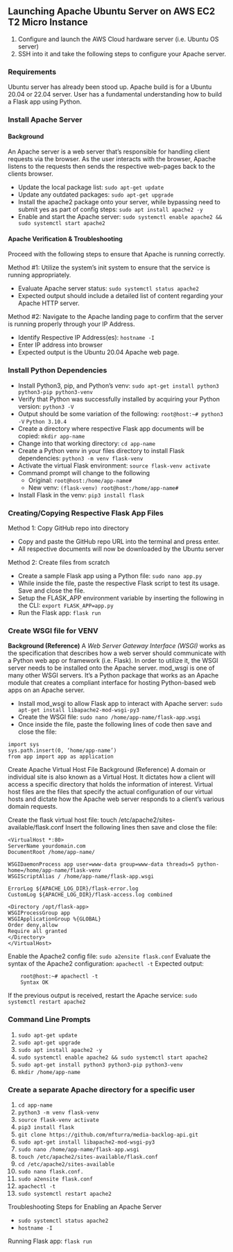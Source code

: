 ## Launching Apache Ubuntu Server on AWS EC2 T2 Micro Instance
1. Configure and launch the AWS Cloud hardware server (i.e. Ubuntu OS server)
2. SSH into it and take the following steps to configure your Apache server.

### Requirements
Ubuntu server has already been stood up.
Apache build is for a Ubuntu 20.04 or 22.04 server.
User has a fundamental understanding how to build a Flask app using Python.

### Install Apache Server
#### Background
An Apache server is a web server that’s responsible for handling client requests via the browser. As the user interacts with the browser, Apache listens to the requests then sends the respective web-pages back to the clients browser.

* Update the local package list: `sudo apt-get update`
* Update any outdated packages: `sudo apt-get upgrade`
* Install the apache2 package onto your server, while bypassing need to submit yes as part of config steps: `sudo apt install apache2 -y`
* Enable and start the Apache server: `sudo systemctl enable apache2 && sudo systemctl start apache2`

#### Apache Verification & Troubleshooting
Proceed with the following steps to ensure that Apache is running correctly.

Method #1: Utilize the system’s init system to ensure that the service is running appropriately.
* Evaluate Apache server status: `sudo systemctl status apache2`
* Expected output should include a detailed list of content regarding your Apache HTTP server.

Method #2: Navigate to the Apache landing page to confirm that the server is running properly through your IP Address.
* Identify Respective IP Address(es): `hostname -I`
* Enter IP address into browser
* Expected output is the Ubuntu 20.04 Apache web page.

### Install Python Dependencies
* Install Python3, pip, and Python’s venv: `sudo apt-get install python3 python3-pip python3-venv`
* Verify that Python was successfully installed by acquiring your Python version: `python3 -V`
* Output should be some variation of the following: 
`root@host:~# python3 -V`
`Python 3.10.4`
* Create a directory where respective Flask app documents will be copied: `mkdir app-name`
* Change into that working directory: `cd app-name`
* Create a Python venv in your files directory to install Flask dependencies: `python3 -m venv flask-venv`
* Activate the virtual Flask environment: `source flask-venv activate`
* Command prompt will change to the following
    * Original: `root@host:/home/app-name#`
    * New venv: `(flask-venv) root@host:/home/app-name#`
* Install Flask in the venv: `pip3 install flask`

### Creating/Copying Respective Flask App Files
Method 1: Copy GitHub repo into directory
* Copy and paste the GitHub repo URL into the terminal and press enter.
* All respective documents will now be downloaded by the Ubuntu server

Method 2: Create files from scratch
* Create a sample Flask app using a Python file: `sudo nano app.py`
* While inside the file, paste the respective Flask script to test its usage. Save and close the file.
* Setup the FLASK_APP environment variable by inserting the following in the CLI: `export FLASK_APP=app.py`
* Run the Flask app: `flask run`

### Create WSGI file for VENV
**Background (Reference)**
A _Web Server Gateway Interface (WSGI)_ works as the specification that describes how a web server should communicate with a Python web app or framework (i.e. Flask). In order to utilize it, the WSGI server needs to be installed onto the Apache server. mod_wsgi is one of many other WSGI servers. It’s a Python package that works as an Apache module that creates a compliant interface for hosting Python-based web apps on an Apache server.
* Install mod_wsgi to allow Flask app to interact with Apache server: `sudo apt-get install libapache2-mod-wsgi-py3`
* Create the WSGI file: `sudo nano /home/app-name/flask-app.wsgi`
* Once inside the file, paste the following lines of code then save and close the file:
```
import sys
sys.path.insert(0, ‘home/app-name’)
from app import app as application
```

Create Apache Virtual Host File
Background (Reference)
A domain or individual site is also known as a Virtual Host. It dictates how a client will access a specific directory that holds the information of interest. Virtual host files are the files that specify the actual configuration of our virtual hosts and dictate how the Apache web server responds to a client’s various domain requests. 

Create the flask virtual host file: touch /etc/apache2/sites-available/flask.conf
Insert the following lines then save and close the file:
```
<VirtualHost *:80>
ServerName yourdomain.com
DocumentRoot /home/app-name/

WSGIDaemonProcess app user=www-data group=www-data threads=5 python-home=/home/app-name/flask-venv
WSGIScriptAlias / /home/app-name/flask-app.wsgi

ErrorLog ${APACHE_LOG_DIR}/flask-error.log
CustomLog ${APACHE_LOG_DIR}/flask-access.log combined

<Directory /opt/flask-app>
WSGIProcessGroup app
WSGIApplicationGroup %{GLOBAL}
Order deny,allow
Require all granted
</Directory>
</VirtualHost>
```
Enable the Apache2 config file: `sudo a2ensite flask.conf`
Evaluate the syntax of the Apache2 configuration: `apachectl -t`
Expected output: 
```
    root@host:~# apachectl -t
    Syntax OK
```
If the previous output is received, restart the Apache service: `sudo systemctl restart apache2`

### Command Line Prompts
1. `sudo apt-get update`
2. `sudo apt-get upgrade`
3. `sudo apt install apache2 -y`
4. `sudo systemctl enable apache2 && sudo systemctl start apache2`
5. `sudo apt-get install python3 python3-pip python3-venv`
6. `mkdir /home/app-name`

### Create a separate Apache directory for a specific user
1. `cd app-name`
2. `python3 -m venv flask-venv`
3. `source flask-venv activate`
4. `pip3 install flask`
5. `git clone https://github.com/mfturra/media-backlog-api.git`
6. `sudo apt-get install libapache2-mod-wsgi-py3`
7. `sudo nano /home/app-name/flask-app.wsgi`
8. `touch /etc/apache2/sites-available/flask.conf`
9. `cd /etc/apache2/sites-available`
10. `sudo nano flask.conf.`
11. `sudo a2ensite flask.conf`
12. `apachectl -t`
13. `sudo systemctl restart apache2`    

Troubleshooting Steps for Enabling an Apache Server
* `sudo systemctl status apache2`
* `hostname -I`

Running Flask app: `flask run`
